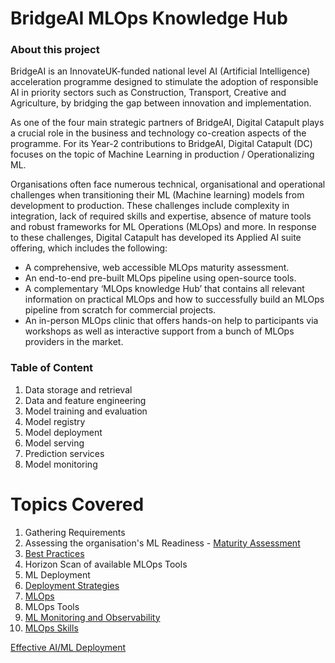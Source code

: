 # BridgeAI MLOps Knowledge Hub

### About this project

BridgeAI is an InnovateUK-funded national level AI (Artificial Intelligence) acceleration programme designed to stimulate the adoption of responsible AI in priority sectors such as Construction, Transport, Creative and Agriculture, by bridging the gap between innovation and implementation.

As one of the four main strategic partners of BridgeAI, Digital Catapult plays a crucial role in the business and technology co-creation aspects of the programme. For its Year-2 contributions to BridgeAI, Digital Catapult (DC) focuses on the topic of Machine Learning in production / Operationalizing ML. 

Organisations often face numerous technical, organisational and operational challenges when transitioning their ML (Machine learning) models from development to production. These challenges include complexity in integration, lack of required skills and expertise, absence of mature tools and robust frameworks for ML Operations (MLOps) and more. In response to these challenges, Digital Catapult has developed its Applied AI suite offering, which includes the following:
* A comprehensive, web accessible MLOps maturity assessment.
* An end-to-end pre-built MLOps pipeline using open-source tools.
* A complementary ‘MLOps knowledge Hub’ that contains all relevant information on practical MLOps and how to successfully build an MLOps pipeline from scratch for commercial projects.
* An in-person MLOps clinic that offers hands-on help to participants via workshops as well as interactive support from a bunch of MLOps providers in the market.

### Table of Content

1. Data storage and retrieval
2. Data and feature engineering
3. Model training and evaluation
4. Model registry
5. Model deployment
6. Model serving
7. Prediction services
8. Model monitoring

# Topics Covered
1. Gathering Requirements
2. Assessing the organisation's ML Readiness - [Maturity Assessment](https://github.com/hema-dc/ML-Deployment/blob/main/Offerings/Maturity%20Assessment.md)
3. [Best Practices](https://github.com/hema-dc/ML-Deployment/blob/main/Offerings/Best%20Practices.md)
4. Horizon Scan of available MLOps Tools
5. ML Deployment
6. [Deployment Strategies](https://github.com/hema-dc/ML-Deployment/blob/main/Offerings/Strategies.md)
7. [MLOps](https://github.com/hema-dc/ML-Deployment/blob/main/Offerings/MLOps.md) 
8. MLOps Tools
9. [ML Monitoring and Observability](https://github.com/hema-dc/ML-Deployment/blob/main/Offerings/Observability.md)
10. [MLOps Skills](https://github.com/hema-dc/ML-Deployment/blob/main/Offerings/MLOps%20Skills.md)

[Effective AI/ML Deployment](START.md)
